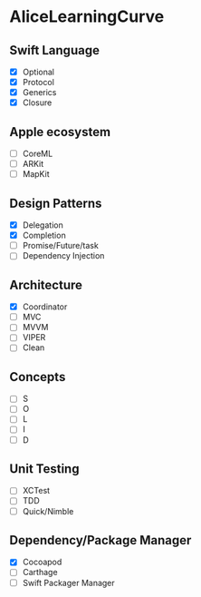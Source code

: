 # AliceLearningCurve


## Swift Language
- [x] Optional
- [x] Protocol
- [x] Generics
- [x] Closure 

## Apple ecosystem
- [ ] CoreML
- [ ] ARKit
- [ ] MapKit

## Design Patterns
- [x] Delegation
- [x] Completion
- [ ] Promise/Future/task
- [ ] Dependency Injection

## Architecture
- [x] Coordinator
- [ ] MVC
- [ ] MVVM
- [ ] VIPER
- [ ] Clean

## Concepts
- [ ] S
- [ ] O
- [ ] L
- [ ] I
- [ ] D

## Unit Testing
- [ ] XCTest
- [ ] TDD
- [ ] Quick/Nimble

## Dependency/Package Manager
- [x] Cocoapod
- [ ] Carthage
- [ ] Swift Packager Manager
